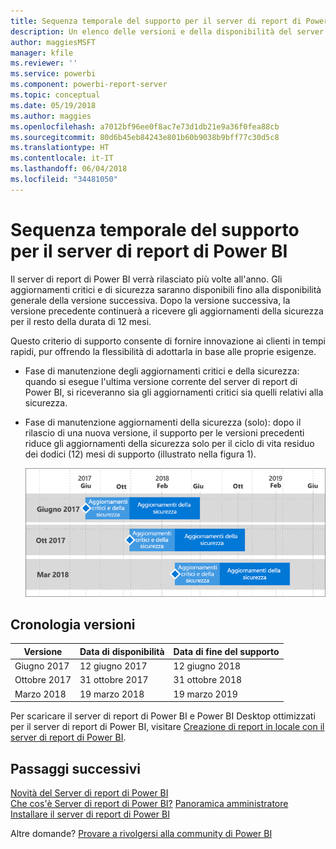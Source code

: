 ```yaml
---
title: Sequenza temporale del supporto per il server di report di Power BI
description: Un elenco delle versioni e della disponibilità del server di report di Power BI.
author: maggiesMSFT
manager: kfile
ms.reviewer: ''
ms.service: powerbi
ms.component: powerbi-report-server
ms.topic: conceptual
ms.date: 05/19/2018
ms.author: maggies
ms.openlocfilehash: a7012bf96ee0f8ac7e73d1db21e9a36f0fea88cb
ms.sourcegitcommit: 80d6b45eb84243e801b60b9038b9bff77c30d5c8
ms.translationtype: HT
ms.contentlocale: it-IT
ms.lasthandoff: 06/04/2018
ms.locfileid: "34481050"
---
```

# <a name="support-timeline-for-power-bi-report-server"></a>Sequenza temporale del supporto per il server di report di Power BI
Il server di report di Power BI verrà rilasciato più volte all'anno. Gli aggiornamenti critici e di sicurezza saranno disponibili fino alla disponibilità generale della versione successiva. Dopo la versione successiva, la versione precedente continuerà a ricevere gli aggiornamenti della sicurezza per il resto della durata di 12 mesi.

Questo criterio di supporto consente di fornire innovazione ai clienti in tempi rapidi, pur offrendo la flessibilità di adottarla in base alle proprie esigenze.

* Fase di manutenzione degli aggiornamenti critici e della sicurezza: quando si esegue l'ultima versione corrente del server di report di Power BI, si riceveranno sia gli aggiornamenti critici sia quelli relativi alla sicurezza.
* Fase di manutenzione aggiornamenti della sicurezza (solo): dopo il rilascio di una nuova versione, il supporto per le versioni precedenti riduce gli aggiornamenti della sicurezza solo per il ciclo di vita residuo dei dodici (12) mesi di supporto (illustrato nella figura 1).

    ![Grafico che illustra l'intervallo di tempo del supporto](media/support-timeline/report-server-support-timeline-mar-2018.png)

## <a name="version-history"></a>Cronologia versioni
| **Versione** | **Data di disponibilità** | **Data di fine del supporto** |
| --- | --- | --- |
| Giugno 2017 |12 giugno 2017 |12 giugno 2018 |
| Ottobre 2017 |31 ottobre 2017 |31 ottobre 2018 |
| Marzo 2018 | 19 marzo 2018 | 19 marzo 2019 |

Per scaricare il server di report di Power BI e Power BI Desktop ottimizzati per il server di report di Power BI, visitare [Creazione di report in locale con il server di report di Power BI](https://powerbi.microsoft.com/report-server/).

## <a name="next-steps"></a>Passaggi successivi
[Novità del Server di report di Power BI](whats-new.md)  
[Che cos'è Server di report di Power BI?](get-started.md)
[Panoramica amministratore](admin-handbook-overview.md)  
[Installare il server di report di Power BI](install-report-server.md)  

Altre domande? [Provare a rivolgersi alla community di Power BI](https://community.powerbi.com/)

